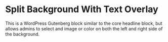 # Split Background With Text Overlay
This is a WordPress Gutenberg block similar to the core headline block, but allows admins to select and image or color on both the left and right side of the background.
